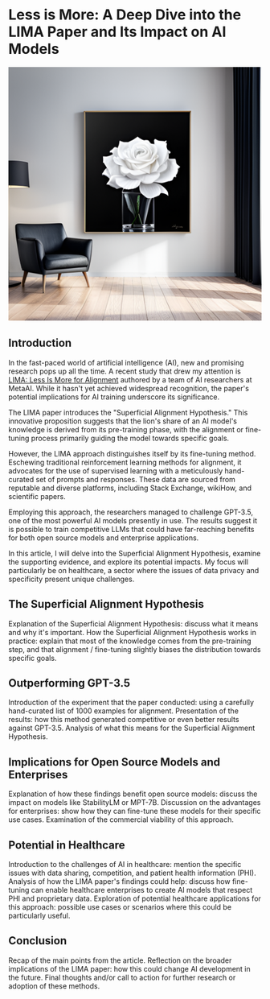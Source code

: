 # Less is More: A Deep Dive into the LIMA Paper and Its Impact on AI Models
![Less Is More](../../assets/LessIsMore_22May2023.png)

## Introduction

In the fast-paced world of artificial intelligence (AI), new and promising research pops up all the time. A recent study that drew my attention is [LIMA: Less Is More for Alignment](https://arxiv.org/pdf/2305.11206.pdf) authored by a team of AI researchers at MetaAI. While it hasn't yet achieved widespread recognition, the paper's potential implications for AI training underscore its significance.

The LIMA paper introduces the "Superficial Alignment Hypothesis." This innovative proposition suggests that the lion's share of an AI model's knowledge is derived from its pre-training phase, with the alignment or fine-tuning process primarily guiding the model towards specific goals.

However, the LIMA approach distinguishes itself by its fine-tuning method. Eschewing traditional reinforcement learning methods for alignment, it advocates for the use of supervised learning with a meticulously hand-curated set of prompts and responses. These data are sourced from reputable and diverse platforms, including Stack Exchange, wikiHow, and scientific papers.

Employing this approach, the researchers managed to challenge GPT-3.5, one of the most powerful AI models presently in use. The results suggest it is possible to train competitive LLMs that could have far-reaching benefits for both open source models and enterprise applications.

In this article, I will delve into the Superficial Alignment Hypothesis, examine the supporting evidence, and explore its potential impacts. My focus will particularly be on healthcare, a sector where the issues of data privacy and specificity present unique challenges.

## The Superficial Alignment Hypothesis

Explanation of the Superficial Alignment Hypothesis: discuss what it means and why it's important.
How the Superficial Alignment Hypothesis works in practice: explain that most of the knowledge comes from the pre-training step, and that alignment / fine-tuning slightly biases the distribution towards specific goals.

## Outperforming GPT-3.5

Introduction of the experiment that the paper conducted: using a carefully hand-curated list of 1000 examples for alignment.
Presentation of the results: how this method generated competitive or even better results against GPT-3.5.
Analysis of what this means for the Superficial Alignment Hypothesis.
## Implications for Open Source Models and Enterprises

Explanation of how these findings benefit open source models: discuss the impact on models like StabilityLM or MPT-7B.
Discussion on the advantages for enterprises: show how they can fine-tune these models for their specific use cases.
Examination of the commercial viability of this approach.
## Potential in Healthcare

Introduction to the challenges of AI in healthcare: mention the specific issues with data sharing, competition, and patient health information (PHI).
Analysis of how the LIMA paper's findings could help: discuss how fine-tuning can enable healthcare enterprises to create AI models that respect PHI and proprietary data.
Exploration of potential healthcare applications for this approach: possible use cases or scenarios where this could be particularly useful.

## Conclusion

Recap of the main points from the article.
Reflection on the broader implications of the LIMA paper: how this could change AI development in the future.
Final thoughts and/or call to action for further research or adoption of these methods.